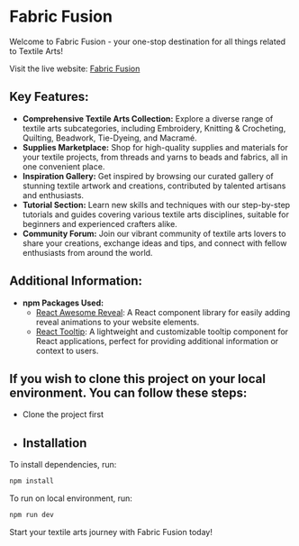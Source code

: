 # Fabric Fusion

Welcome to Fabric Fusion - your one-stop destination for all things related to Textile Arts!

Visit the live website: [Fabric Fusion](https://fabric-fusion-assignment-ten.web.app/)

## Key Features:

- **Comprehensive Textile Arts Collection:** Explore a diverse range of textile arts subcategories, including Embroidery, Knitting & Crocheting, Quilting, Beadwork, Tie-Dyeing, and Macramé.
- **Supplies Marketplace:** Shop for high-quality supplies and materials for your textile projects, from threads and yarns to beads and fabrics, all in one convenient place.
- **Inspiration Gallery:** Get inspired by browsing our curated gallery of stunning textile artwork and creations, contributed by talented artisans and enthusiasts.
- **Tutorial Section:** Learn new skills and techniques with our step-by-step tutorials and guides covering various textile arts disciplines, suitable for beginners and experienced crafters alike.
- **Community Forum:** Join our vibrant community of textile arts lovers to share your creations, exchange ideas and tips, and connect with fellow enthusiasts from around the world.

## Additional Information:

- **npm Packages Used:**
  - [React Awesome Reveal](https://www.npmjs.com/package/react-awesome-reveal): A React component library for easily adding reveal animations to your website elements.
  - [React Tooltip](https://www.npmjs.com/package/react-tooltip): A lightweight and customizable tooltip component for React applications, perfect for providing additional information or context to users.
 
## If you wish to clone this project on your local environment. You can follow these steps:
- Clone the project first
- ## Installation

To install dependencies, run:

```bash
npm install

```
To run on local environment, run:

```bash
npm run dev

```

Start your textile arts journey with Fabric Fusion today!
